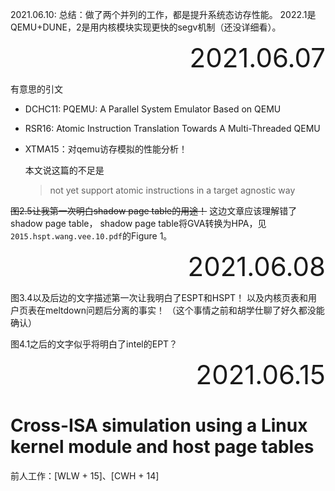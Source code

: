 2021.06.10: 总结：做了两个并列的工作，都是提升系统态访存性能。
2022.1是QEMU+DUNE，2是用内核模块实现更快的segv机制（还没详细看）。

<div style="text-align:right; font-size:3em;">2021.06.07</div>

有意思的引文

* DCHC11: PQEMU: A Parallel System Emulator Based on QEMU

* RSR16: Atomic Instruction Translation Towards A Multi-Threaded QEMU
* XTMA15：对qemu访存模拟的性能分析！

  本文说这篇的不足是

  > not yet support atomic instructions in a target agnostic way

~~图2.5让我第一次明白shadow page table的用途！~~
这边文章应该理解错了shadow page table，
shadow page table将GVA转换为HPA，见`2015.hspt.wang.vee.10.pdf`的Figure 1。

<div style="text-align:right; font-size:3em;">2021.06.08</div>

图3.4以及后边的文字描述第一次让我明白了ESPT和HSPT！
以及内核页表和用户页表在meltdown问题后分离的事实！
（这个事情之前和胡学仕聊了好久都没能确认）

图4.1之后的文字似乎将明白了intel的EPT？

<div style="text-align:right; font-size:3em;">2021.06.15</div>

# Cross-ISA simulation using a Linux kernel module and host page tables

前人工作：[WLW + 15]、[CWH + 14]
